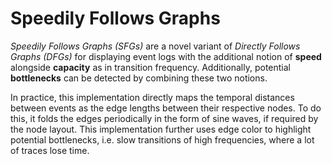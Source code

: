 # Speedily Follows Graphs

_Speedily Follows Graphs (SFGs)_ are a novel variant of _Directly Follows Graphs (DFGs)_ for displaying event logs with the additional notion of **speed** alongside **capacity** as in transition frequency. Additionally, potential **bottlenecks** can be detected by combining these two notions.

In practice, this implementation directly maps the temporal distances between events as the edge lengths between their respective nodes. To do this, it folds the edges periodically in the form of sine waves, if required by the node layout.
This implementation further uses edge color to highlight potential bottlenecks, i.e. slow transitions of high frequencies, where a lot of traces lose time.
